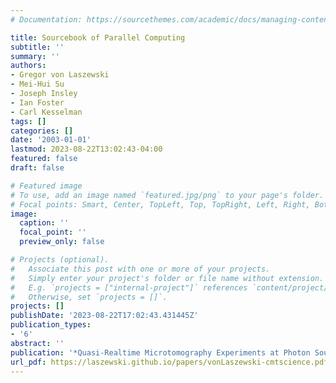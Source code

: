 ```yaml
---
# Documentation: https://sourcethemes.com/academic/docs/managing-content/

title: Sourcebook of Parallel Computing
subtitle: ''
summary: ''
authors:
- Gregor von Laszewski
- Mei-Hui Su
- Joseph Insley
- Ian Foster
- Carl Kesselman
tags: []
categories: []
date: '2003-01-01'
lastmod: 2023-08-22T13:02:43-04:00
featured: false
draft: false

# Featured image
# To use, add an image named `featured.jpg/png` to your page's folder.
# Focal points: Smart, Center, TopLeft, Top, TopRight, Left, Right, BottomLeft, Bottom, BottomRight.
image:
  caption: ''
  focal_point: ''
  preview_only: false

# Projects (optional).
#   Associate this post with one or more of your projects.
#   Simply enter your project's folder or file name without extension.
#   E.g. `projects = ["internal-project"]` references `content/project/deep-learning/index.md`.
#   Otherwise, set `projects = []`.
projects: []
publishDate: '2023-08-22T17:02:43.431445Z'
publication_types:
- '6'
abstract: ''
publication: '*Quasi-Realtime Microtomography Experiments at Photon Sources*'
url_pdf: https://laszewski.github.io/papers/vonLaszewski-cmtscience.pdf
---
```

